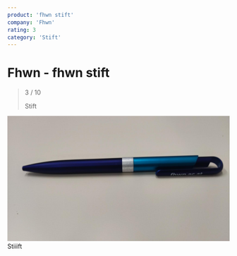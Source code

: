 ```yaml
---
product: 'fhwn stift'
company: 'Fhwn'
rating: 3
category: 'Stift'
---
```


# Fhwn - fhwn stift
>
> 3 / 10
>
> Stift

![fhwn stift](./assets/fhwn-fhwn-stift-5296ca76-8bbd-43e9-bb0a-c5216e643daa.jpg)
Stiiift
